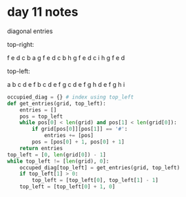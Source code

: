 # day 11 notes

diagonal entries

top-right:

f e d c b a
g f e d c b
h g f e d c
i h g f e d

top-left:

a b c d e f
b c d e f g
c d e f g h
d e f g h i

```python
occupied_diag = {} # index using top_left
def get_entries(grid, top_left):
    entries = []
    pos = top_left
    while pos[0] < len(grid) and pos[1] < len(grid[0]):
        if grid[pos[0]][pos[1]] == '#':
            entries += [pos]
        pos = [pos[0] + 1, pos[0] + 1]
    return entries
top_left = [0, len(grid[0]) - 1]
while top_left != [len(grid), 0]:
    occuped_diag[top_left] = get_entries(grid, top_left)
    if top_left[1] > 0:
        top_left = [top_left[0], top_left[1] - 1]
    top_left = [top_left[0] + 1, 0]
```
